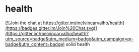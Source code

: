 # health

[![Join the chat at https://gitter.im/melvincarvalho/health](https://badges.gitter.im/Join%20Chat.svg)](https://gitter.im/melvincarvalho/health?utm_source=badge&utm_medium=badge&utm_campaign=pr-badge&utm_content=badge)
solid health
